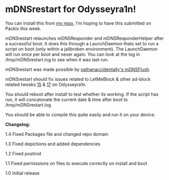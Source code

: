 # mDNSrestart for Odysseyra1n!

You can install this from [my repo](https://repo.anishs.xyz/), I'm hoping to have this submitted on Packix this week.

mDNSrestart relaunches mDNSResponder and mDNSResponderHelper after a successful boot. It does this through a LaunchDaemon thats set to run a script on boot (only within a jailbroken environment). The LaunchDaemon will run once per boot and never again. You can look at the log in /tmp/mDNSrestart.log to see when it was last run.

mDNSrestart was made possible by [nathanaccidentally's mDNSFlush](https://github.com/nathanaccidentally/mDNSFlush).

mDNSrestart should fix issues related to LetMeBlock & other ad-block related tweaks [15](https://github.com/PoomSmart/LetMeBlock/issues/15) & [17](https://github.com/PoomSmart/LetMeBlock/issues/17) on Odysseyra1n.

You should reboot after install to test whether its working. If the script has run, it will concatonate the current date & time after boot to /tmp/mDNSrestart.log

You should be able to compile this quite easily and run it on your device.

**Changelog:**

1.4 Fixed Packages file and changed repo domain

1.3 Fixed depictions and added dependencies

1.2 Fixed postinst

1.1 Fixed permissions on files to execute correctly on install and boot

1.0 Initial release
